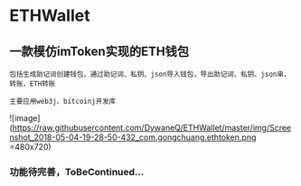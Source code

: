 # ETHWallet
## 一款模仿imToken实现的ETH钱包
    包括生成助记词创建钱包，通过助记词、私钥、json导入钱包，导出助记词、私钥、json串，转账，ETH转账
    
    主要应用web3j、bitcoinj开发库
 ![image](https://raw.githubusercontent.com/DywaneQ/ETHWallet/master/img/Screenshot_2018-05-04-19-28-50-432_com.gongchuang.ethtoken.png =480x720)

    
    
### 功能待完善，ToBeContinued...
